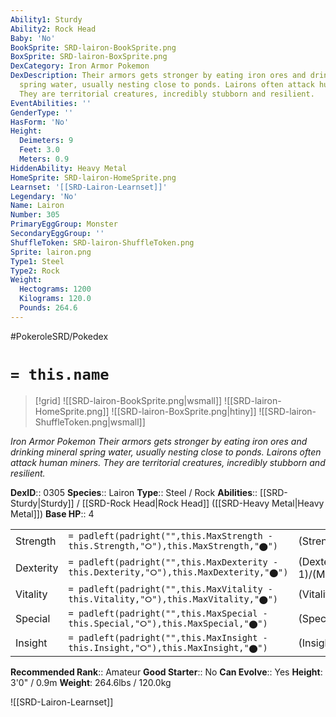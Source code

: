 ```yaml
---
Ability1: Sturdy
Ability2: Rock Head
Baby: 'No'
BookSprite: SRD-lairon-BookSprite.png
BoxSprite: SRD-lairon-BoxSprite.png
DexCategory: Iron Armor Pokemon
DexDescription: Their armors gets stronger by eating iron ores and drinking mineral
  spring water, usually nesting close to ponds. Lairons often attack human miners.
  They are territorial creatures, incredibly stubborn and resilient.
EventAbilities: ''
GenderType: ''
HasForm: 'No'
Height:
  Deimeters: 9
  Feet: 3.0
  Meters: 0.9
HiddenAbility: Heavy Metal
HomeSprite: SRD-lairon-HomeSprite.png
Learnset: '[[SRD-Lairon-Learnset]]'
Legendary: 'No'
Name: Lairon
Number: 305
PrimaryEggGroup: Monster
SecondaryEggGroup: ''
ShuffleToken: SRD-lairon-ShuffleToken.png
Sprite: lairon.png
Type1: Steel
Type2: Rock
Weight:
  Hectograms: 1200
  Kilograms: 120.0
  Pounds: 264.6
---
```


#PokeroleSRD/Pokedex

# `= this.name`

> [!grid]
> ![[SRD-lairon-BookSprite.png|wsmall]]
> ![[SRD-lairon-HomeSprite.png]]
> ![[SRD-lairon-BoxSprite.png|htiny]]
> ![[SRD-lairon-ShuffleToken.png|wsmall]]


*Iron Armor Pokemon*
*Their armors gets stronger by eating iron ores and drinking mineral spring water, usually nesting close to ponds. Lairons often attack human miners. They are territorial creatures, incredibly stubborn and resilient.*

**DexID**:: 0305
**Species**:: Lairon
**Type**:: Steel / Rock
**Abilities**:: [[SRD-Sturdy|Sturdy]] / [[SRD-Rock Head|Rock Head]] ([[SRD-Heavy Metal|Heavy Metal]])
**Base HP**:: 4

|           |                                                                                        |                                          |
| --------- | -------------------------------------------------------------------------------------- | ---------------------------------------- |
| Strength  | `= padleft(padright("",this.MaxStrength - this.Strength,"⭘"),this.MaxStrength,"⬤")`    | (Strength::2)/(MaxStrength::5)   |
| Dexterity | `= padleft(padright("",this.MaxDexterity - this.Dexterity,"⭘"),this.MaxDexterity,"⬤")` | (Dexterity:: 1)/(MaxDexterity::3) |
| Vitality  | `= padleft(padright("",this.MaxVitality - this.Vitality,"⭘"),this.MaxVitality,"⬤")`    | (Vitality::3)/(MaxVitality::7)   |
| Special   | `= padleft(padright("",this.MaxSpecial - this.Special,"⭘"),this.MaxSpecial,"⬤")`       | (Special::2)/(MaxSpecial::4)     |
| Insight   | `= padleft(padright("",this.MaxInsight - this.Insight,"⭘"),this.MaxInsight,"⬤")`       | (Insight::2)/(MaxInsight::4)     |


**Recommended Rank**:: Amateur
**Good Starter**:: No
**Can Evolve**:: Yes
**Height**: 3'0" / 0.9m
**Weight**: 264.6lbs / 120.0kg

![[SRD-Lairon-Learnset]]